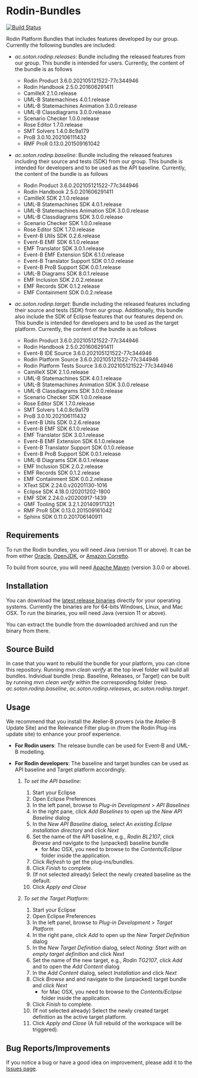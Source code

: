 Rodin-Bundles
=============

[![Build Status](https://app.travis-ci.com/eventB-Soton/Rodin-Bundles.svg?branch=master)](https://app.travis-ci.com/github/eventB-Soton/Rodin-Bundles)

Rodin Platform Bundles that includes features developed by our
group. Currently the following bundles are included:

* *ac.soton.rodinp.releases*: Bundle including the released features
  from our group. This bundle is intended for users. Currently, the
  content of the bundle is as follows
  - Rodin Product 3.6.0.202105121522-77c344946
  - Rodin Handbook 2.5.0.201606291411
  - CamilleX 2.1.0.release
  - UML-B Statemachines 4.0.1.release
  - UML-B Statemachines Animation 3.0.0.release
  - UML-B Classdiagrams 3.0.0.release
  - Scenario Checker 1.0.0.release
  - Rose Editor 1.7.0.release
  - SMT Solvers 1.4.0.8c9a179
  - ProB 3.0.10.202106111432
  - RMF ProR 0.13.0.201509161042

* *ac.soton.rodinp.baseline*: Bundle including the released features
  including their source and tests (SDK) from our group. This bundle
  is intended for developers and to be used as the API baseline.
  Currently, the content of the bundle is as follows
  - Rodin Product 3.6.0.202105121522-77c344946
  - Rodin Handbook 2.5.0.201606291411
  - CamilleX SDK 2.1.0.release
  - UML-B Statemachines SDK 4.0.1.release
  - UML-B Statemachines Animation SDK 3.0.0.release
  - UML-B Classdiagrams SDK 3.0.0.release
  - Scenario Checker SDK 1.0.0.release
  - Rose Editor SDK 1.7.0.release
  - Event-B Utils SDK 0.2.6.release
  - Event-B EMF SDK 6.1.0.release
  - EMF Translator SDK 3.0.1.release
  - Event-B EMF Extension SDK 6.1.0.release
  - Event-B Translator Support SDK 0.1.0.release
  - Event-B ProB Support SDK 0.0.1.release
  - UML-B Diagrams SDK 8.0.1.release
  - EMF Inclusion SDK 2.0.2.release
  - EMF Records SDK 0.1.2.release
  - EMF Containment SDK 0.0.2.release

* *ac.soton.rodinp.target*: Bundle including the released features
  including their source and tests (SDK) from our group. Additionally,
  this bundle also include the SDK of Eclipse features that our
  features depend on. This bundle is intended for developers and to be
  used as the target platform. Currently, the content of the bundle is
  as follows
  - Rodin Product 3.6.0.202105121522-77c344946
  - Rodin Handbook 2.5.0.201606291411
  - Event-B IDE Source 3.6.0.202105121522-77c344946
  - Rodin Platform Source 3.6.0.202105121522-77c344946
  - Rodin Platform Tests Source 3.6.0.202105121522-77c344946
  - CamilleX SDK 2.1.0.release
  - UML-B Statemachines SDK 4.0.1.release
  - UML-B Statemachines Animation SDK 3.0.0.release
  - UML-B Classdiagrams SDK 3.0.0.release
  - Scenario Checker SDK 1.0.0.release
  - Rose Editor SDK 1.7.0.release
  - SMT Solvers 1.4.0.8c9a179
  - ProB 3.0.10.202106111432
  - Event-B Utils SDK 0.2.6.release
  - Event-B EMF SDK 6.1.0.release
  - EMF Translator SDK 3.0.1.release
  - Event-B EMF Extension SDK 6.1.0.release
  - Event-B Translator Support SDK 0.1.0.release
  - Event-B ProB Support SDK 0.0.1.release
  - UML-B Diagrams SDK 8.0.1.release
  - EMF Inclusion SDK 2.0.2.release
  - EMF Records SDK 0.1.2.release
  - EMF Containment SDK 0.0.2.release
  - XText SDK 2.24.0.v20201130-1016
  - Eclipse SDK 4.18.0.I20201202-1800
  - EMF SDK 2.24.0.v20200917-1439
  - GMF Tooling SDK 3.2.1.201409171321
  - RMF ProR SDK 0.13.0.201509161042
  - Sphinx SDK 0.11.0.201706140911

Requirements
------------
To run the Rodin bundles, you will need Java (version 11 or above). It can
be from either
[Oracle](http://www.oracle.com/technetwork/java/javase/downloads/index.html),
[OpenJDK](https://openjdk.java.net/projects/jdk/), or
[Amazon Corretto](https://aws.amazon.com/corretto/).

To build from source, you will need [Apache Maven](https://maven.apache.org/download.cgi) (version 3.0.0 or above).

Installation
------------

You can download the
[latest release binaries](https://github.com/eventB-Soton/Rodin-Bundles/releases/latest)
directly for your operating systems. Currently the binaries are for 64-bits
Windows, Linux, and Mac OSX. To run the binaries, you will need Java
(version 11 or above).

You can extract the bundle from the downloaded archived and run the
binary from there.

Source Build
------------

In case that you want to rebuild the bundle for your platform, you can
clone this repository. Running *mvn clean verify* at the top level
folder will build all bundles. Individual bundle (resp. Baseline, Releases,
or Target) can be built by running *mvn clean verify* within the
corresponding folder (resp. *ac.soton.rodinp.baseline*,
*ac.soton.rodinp.releases*, *ac.soton.rodinp.target*.

Usage
-----

We recommend that you install the Atelier-B provers (via the Atelier-B
Update Site) and the Relevance Filter plug-in (from the Rodin Plug-ins
update site) to enhance your proof experience.

- **For Rodin users**: The release bundle can be used for Event-B and
UML-B modelling.

- **For Rodin developers**: The baseline and target bundles can be used as
API baseline and Target platform accordingly.
    1. *To set the API baseline*:
        1. Start your Eclipse
        1. Open Eclipse Preferences
	    1. In the left panel, browse to *Plug-in Development* > *API
    Baselines*
	    1. In the right pane, click *Add Baselines* to open up the *New API
    Baseline* dialog
	    1. In the *New API Baseline* dialog, select *An existing
    Eclipse installation directory* and click *Next*
	    1. Set the name of the API baseline, e.g., *Rodin BL2107*, click
    *Browse* and navigate to the (unpacked) baseline bundle
	        * for Mac OSX, you need to browse to the *Contents/Eclipse* folder inside
      the application.
        1. Click *Refresh* to get the plug-ins/bundles.
	    1. Click *Finish* to complete.
	    1. (If not selected already) Select the newly created baseline as
       the default.
        1. Click *Apply and Close*

    1. *To set the Target Platform*:
        1. Start your Eclipse
        1. Open Eclipse Preferences
	    1. In the left panel, browse to *Plug-in Development* >
           *Target Platform*
	    1. In the right pane, click *Add* to open up the *New
    Target Definition* dialog
	    1. In the *New Target Definition* dialog, select *Noting:
           Start with an empty target definition* and click *Next*
	    1. Set the name of the new target, e.g., *Rodin TG2107*, click
		*Add* and to open the *Add Content* dialog
        1. In the *Add Content* dialog, select *Installation* and
           click *Next*
        1. Click *Browse* and and navigate to the (unpacked) target
           bundle and click *Next*
	        * for Mac OSX, you need to browse to the *Contents/Eclipse* folder inside
      the application.
	    1. Click *Finish* to complete.
	    1. (If not selected already) Select the newly created target definition as
       the active target platform.
        1. Click *Apply and Close* (A full rebuild of the workspace
           will be triggered).

Bug Reports/Improvements
------------------------
If you notice a bug or have a good idea on improvement, please add it to the [Issues page](https://github.com/eventB-Soton/Rodin-Bundles/issues).
